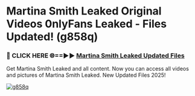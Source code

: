 # Martina Smith Leaked Original Videos 0nlyFans Leaked - Files Updated! (g858q)

<h3>🔴 CLICK HERE 🌐==►► <a href="https://tinyurl.com/2jnfzry5" rel="nofollow">Martina Smith Leaked Updated Files</a></h3>

Get Martina Smith Leaked and all content. Now you can access all videos and pictures of Martina Smith Leaked. New Updated Files 2025!

[![g858q](https://i.imgur.com/GyGTBgg.gif)](https://tinyurl.com/2jnfzry5)
